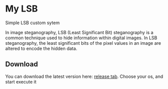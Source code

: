 # My LSB

Simple LSB custom sytem

In image steganography, LSB (Least Significant Bit) steganography is a common technique used to hide information within digital images. In LSB steganography, the least significant bits of the pixel values in an image are altered to encode the hidden data.


## Download

You can download the latest version here: [release tab](https://github.com/Sn0wAlice/mylsb/releases). Choose your os, and start execute it